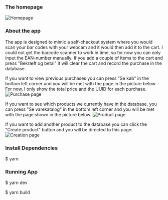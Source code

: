 ### The homepage
![Homepage](https://i.imgur.com/ePr4MBr.png)


### About the app

The app is designed to mimic a self-checkout system where you would scan your bar codes with your webcam and it would then add it to the cart. I could not get the barcode scanner to work in time, so for now you can only input the EAN-number manually. If you add a couple of items to the cart and press "Bekræft og betal" it will clear the cart and record the purchase in the database.

If you want to view previous purchases you can press "Se køb" in the bottom left corner and you will be met with the page in the picture below. For now, I only show the total price and the UUID for each purchase.
![Purchase page](https://i.imgur.com/kohqaHD.png)

If you want to see which products we currently have in the database, you can press "Se varekatalog" in the bottom left corner and you will be met with the page shown in the picture below.
![Product page](https://i.imgur.com/dTEkvu4.png)

If you want to add another product to the database you can click the "Create product" button and you will be directed to this page:
![Creation page](https://i.imgur.com/a9AioS5.png)

### Install Dependencies

$ yarn 


### Running App

$ yarn dev

$ yarn build

